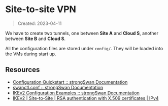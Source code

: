 # Site-to-site VPN
> Created: 2023-04-11

We have to create two tunnels, one between **Site A** and **Cloud S**, another between **Site B** and **Cloud S**.

All the configuration files are stored under `config/`. They will be loaded into the VMs during start up.

## Resources
- [Configuration Quickstart :: strongSwan Documentation](https://docs.strongswan.org/docs/5.9/config/quickstart.html#_host_to_host_case)
- [swanctl.conf :: strongSwan Documentation](https://docs.strongswan.org/docs/6.0/swanctl/swanctlConf.html)
- [IKEv2 Configuration Examples :: strongSwan Documentation](https://docs.strongswan.org/docs/5.9/config/IKEv2.html)
- [IKEv2 | Site-to-Site | RSA authentication with X.509 certificates | IPv4](https://www.strongswan.org/testing/testresults/ikev2/net2net-cert/)